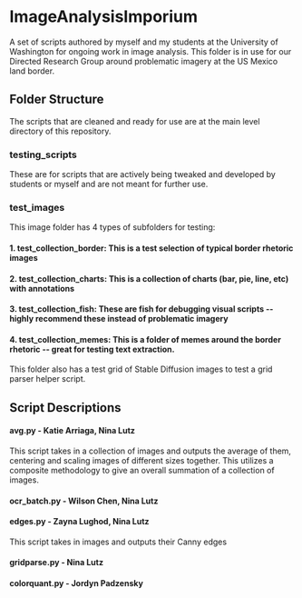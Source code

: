 # ImageAnalysisImporium
A set of scripts authored by myself and my students at the University of Washington for ongoing work in image analysis. This folder is in use for our Directed Research Group around problematic imagery at the US Mexico land border. 

## Folder Structure
The scripts that are cleaned and ready for use are at the main level directory of this repository. 

### testing_scripts
These are for scripts that are actively being tweaked and developed by students or myself and are not meant for further use. 

### test_images
This image folder has 4 types of subfolders for testing:
#### 1. test_collection_border: This is a test selection of typical border rhetoric images
#### 2. test_collection_charts: This is a collection of charts (bar, pie, line, etc) with annotations 
#### 3. test_collection_fish: These are fish for debugging visual scripts -- highly recommend these instead of problematic imagery
#### 4. test_collection_memes: This is a folder of memes around the border rhetoric -- great for testing text extraction. 
This folder also has a test grid of Stable Diffusion images to test a grid parser helper script.

## Script Descriptions 
#### avg.py - Katie Arriaga, Nina Lutz 
This script takes in a collection of images and outputs the average of them, centering and scaling images of different sizes together. This utilizes a composite methodology to give an overall summation of a collection of images.

#### ocr_batch.py - Wilson Chen, Nina Lutz

#### edges.py - Zayna Lughod, Nina Lutz
This script takes in images and outputs their Canny edges
#### gridparse.py - Nina Lutz
#### colorquant.py - Jordyn Padzensky

